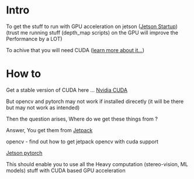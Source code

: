 # Intro
To get the stuff to run with GPU acceleration on jetson ([Jetson Startup](https://developer.nvidia.com/embedded/learn/get-started-jetson-orin-nano-devkit#intro))
(trust me running stuff (depth_map scripts) on the GPU will improve the Performance by a LOT)

To achive that you will need CUDA ([learn more about it...](https://en.wikipedia.org/wiki/CUDA))

# How to
Get a stable version of CUDA here ... [Nvidia CUDA](https://developer.nvidia.com/cuda-downloads?target_os=Linux&target_arch=x86_64&Distribution=Ubuntu&target_version=24.04&target_type=deb_local)

But opencv and pytorch may not work if installed direcetly (it will be there but may not work as intended)

Then the question arises,
Where do we get these things from ?

Answer,
You get them from [Jetpack](https://docs.nvidia.com/jetson/jetpack/introduction/index.html)

opencv - find out how to get jetpack opencv with cuda support 

[Jetson pytorch](https://docs.nvidia.com/deeplearning/frameworks/install-pytorch-jetson-platform/index.html)

This should enable you to use all the Heavy computation (stereo-vision, ML models) stuff with CUDA based GPU acceleration
